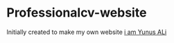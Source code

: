 # Professionalcv-website
Initially created to make my own website [i am Yunus ALi]( https://IAmYunusAli.com)
